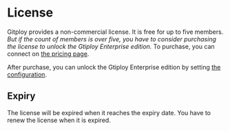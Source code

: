 # License

Gitploy provides a non-commercial license. It is free for up to five members. *But if the count of members is over five, you have to consider purchasing the license to unlock the Gtiploy Enterprise edition.* To purchase, you can connect on [the pricing page](#).

After purchase, you can unlock the Gtiploy Enterprise edition by setting [the configuration](../references/GITPLOY_LICENSE.md). 

## Expiry

The license will be expired when it reaches the expiry date. You have to renew the license when it is expired.
